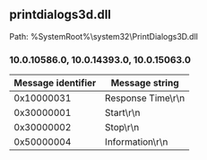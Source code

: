 ## printdialogs3d.dll

Path: %SystemRoot%\system32\PrintDialogs3D.dll

### 10.0.10586.0, 10.0.14393.0, 10.0.15063.0

Message identifier | Message string
--- | ---
0x10000031 | Response Time\r\n
0x30000001 | Start\r\n
0x30000002 | Stop\r\n
0x50000004 | Information\r\n
